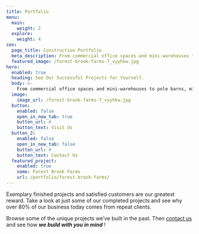 ```yaml
---
title: Portfolio
menu:
  main:
    weight: 2
  explore:
    weight: 4
seo:
  page_title: Construction Portfolio
  meta_description: From commercial office spaces and mini-warehouses to pole barns and milking parlors, our expert construction team has designed and built it all.
  featured_image: /forest-brook-farms-7_vyyhkw.jpg
hero: 
  enabled: true
  heading: See Our Successful Projects for Yourself.
  body: >-
    From commercial office spaces and mini-warehouses to pole barns, milking parlors and equestrian riding arenas, our expert construction team has designed and built it all.
  image:
    image_url: /forest-brook-farms-7_vyyhkw.jpg
  button:
    enabled: false
    open_in_new_tab: true
    button_url: #
    button_text: Visit Us
  button_2:
    enabled: false
    open_in_new_tab: false
    button_url: #
    button_text: Contact Us
  featured_project: 
    enabled: true
    name: Forest Brook Farms
    url: /portfolio/forest-brook-farms/
---
```


Exemplary finished projects and satisfied customers are our greatest reward. Take a look at just some of our completed projects and see why over 80% of our business today comes from repeat clients.

Browse some of the unique projects we’ve built in the past. Then [contact us](/contact/) and see how **_we build with you in mind_** !